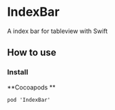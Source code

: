 # IndexBar
A index bar for tableview with Swift

## How to use 

### Install 

**Cocoapods **

````
pod 'IndexBar'

````


